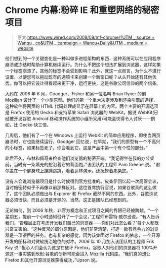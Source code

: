 # Chrome 内幕:粉碎 IE 和重塑网络的秘密项目

> 原文:[https://www.wired.com/2008/09/mf-chrome/?UTM _ source = Wanqu . co&UTM _ campaign = Wanqu+Daily&UTM _ medium = website](https://www.wired.com/2008/09/mf-chrome/?utm_source=wanqu.co&utm_campaign=Wanqu+Daily&utm_medium=website)

他们想到的一个关键变化是一种叫做多进程架构的东西，这种系统可以在应用程序崩溃或冻结时帮助计算机继续运行。为什么不把这个想法扩展到浏览器，这样如果一个标签崩溃了，其他的标签不会受到影响？此外，就这一点而言，为什么不进行设置，以便您可以拖动现有的选项卡来创建一个新窗口呢？从头开始还有其他优势。你可以把它设计得看起来更干净，运行更快，这是谷歌公司信仰的两个信条。

大约在 2006 年 6 月，Goodger、Fisher 和另一位名叫 Brian Ryner 的前 Mozillan 设计了一个小型原型。他们的第一个重大决定涉及到渲染引擎的选择，这种软件将网页的 HTML 代码处理成显示在屏幕上的内容。两个主要的开源选项是 Firefox 使用的 Gecko 和支持苹果 Safari 浏览器的 WebKit。据说 WebKit(已经被开发谷歌 Android 移动操作系统的小组所采用)可能会快得令人讨厌——例如，比 Gecko 快三倍。

几周后，他们有了一个在 Windows 上运行 WebKit 的简单应用程序，即使当网页崩溃时，它也能继续运行。Goodger 回忆说，在早期，“我们的原型有一个不高兴的小标签，如果标签死了，你会看到它。这是产品中第一个有个性的部分。”

此后不久，布林和佩奇来检查他们浏览器的秘密开端。“我记得坐在我的办公桌前，当时有一条填充的蛇沿着它的背面跑，”该团队的工程师 Pam Greene 说。"谢尔盖在一个健身球上蹦蹦跳跳，看着达林演示，还抚摸着那条蛇。"

没有人会说浏览器项目是什么时候得到官方批准的。皮查伊回忆起一次高管会议，当时施密特似乎不再像以前那样反对。这位首席执行官说，如果谷歌真的这么做了，这个团队必须做出与 Explorer 和 Firefox 截然不同的东西。此外，谷歌浏览器必须很快，而且必须是开源的。当然，这正是团队已经想到的。

无论如何，到 2006 年秋，非官方概念和正式项目之间的界限已经被跨越。“一个星期五，提前一个小时通知召开了一个会议，”工程师布雷特·威尔逊说。“有人告诉我们，‘管理层正在考虑开发我们自己的浏览器——你们对此怎么看？’每个人都既兴奋又害怕。“这种反常的部分原因是，他们非常清楚，打造一款有竞争力的浏览器是一项艰巨的任务。也有复杂的感觉，因为该集团对 Firefox 的依恋，一个开源开发的图标和对微软统治地位的对冲。2006 年 10 月加入该团队的工程师 Erik Kay 说:“担心人们会认为这是在破坏 Firefox。谷歌人对他们的浏览器将 100%开源这一事实感到欣慰:谷歌的创新可能会进入 Mozilla 代码库。“我们真的想让 Firefox 和其他开源浏览器获得成功，”Upson 说。
